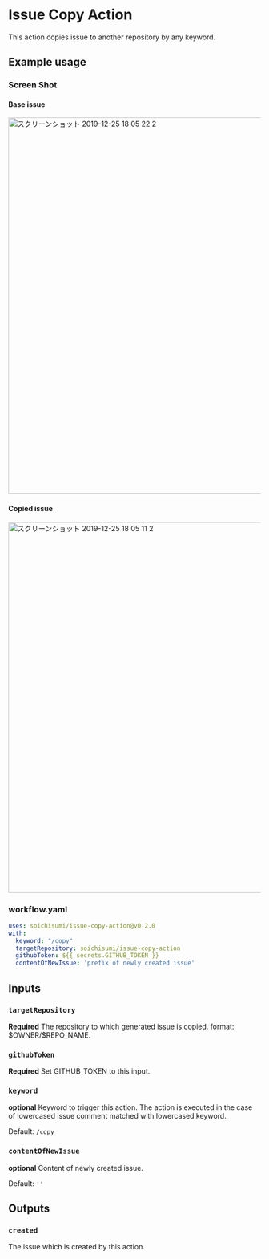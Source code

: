 # Issue Copy Action

This action copies issue to another repository by any keyword.

## Example usage

### Screen Shot

#### Base issue

<img width="751" alt="スクリーンショット 2019-12-25 18 05 22 2" src="https://user-images.githubusercontent.com/30210641/71442391-fc2a9880-2748-11ea-926a-a62793dc93ea.png">

#### Copied issue

<img width="739" alt="スクリーンショット 2019-12-25 18 05 11 2" src="https://user-images.githubusercontent.com/30210641/71442377-eae18c00-2748-11ea-8b64-c751e257ebf1.png">

### workflow.yaml

```yaml
uses: soichisumi/issue-copy-action@v0.2.0
with:
  keyword: "/copy"
  targetRepository: soichisumi/issue-copy-action
  githubToken: ${{ secrets.GITHUB_TOKEN }}
  contentOfNewIssue: 'prefix of newly created issue'
```

## Inputs

### `targetRepository`

**Required** The repository to which generated issue is copied. format: \$OWNER/\$REPO_NAME.

### `githubToken`

**Required** Set GITHUB_TOKEN to this input.

### `keyword`

**optional** Keyword to trigger this action. The action is executed in the case of lowercased issue comment matched with lowercased keyword.

Default: `/copy`

### `contentOfNewIssue`

**optional** Content of newly created issue.

Default: `''`

## Outputs

### `created`

The issue which is created by this action.

